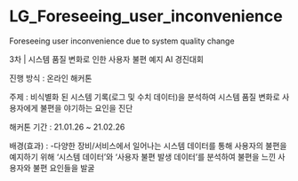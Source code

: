 # LG_Foreseeing_user_inconvenience
Foreseeing user inconvenience due to system quality change

3차 | 시스템 품질 변화로 인한 사용자 불편 예지 AI 경진대회

진행 방식 : 온라인 해커톤

주제 : 비식별화 된 시스템 기록(로그 및 수치 데이터)을 분석하여 시스템 품질 변화로 사용자에게 불편을 야기하는 요인을 진단

해커톤 기간 : 21.01.26 ~ 21.02.26

배경(효과) :
-다양한 장비/서비스에서 일어나는 시스템 데이터를 통해 사용자의 불편을 예지하기 위해 ‘시스템 데이터’와 ‘사용자 불편 발생 데이터’를 분석하여 불편을 느낀 사용자와 불편 요인들을 발굴
